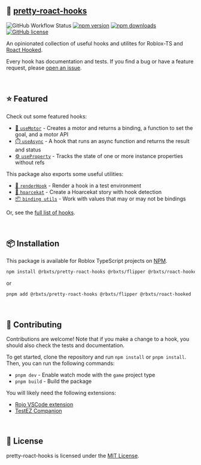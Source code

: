 ## 🌺 [pretty-roact-hooks](https://npmjs.com/package/@rbxts/pretty-roact-hooks)

![GitHub Workflow Status](https://img.shields.io/github/actions/workflow/status/littensy/pretty-roact-hooks/ci.yml?branch=master&style=for-the-badge&logo=github)
[![npm version](https://img.shields.io/npm/v/@rbxts/pretty-roact-hooks.svg?style=for-the-badge&logo=npm)](https://www.npmjs.com/package/@rbxts/pretty-roact-hooks)
[![npm downloads](https://img.shields.io/npm/dt/@rbxts/pretty-roact-hooks.svg?style=for-the-badge&logo=npm)](https://www.npmjs.com/package/@rbxts/pretty-roact-hooks)
[![GitHub license](https://img.shields.io/github/license/littensy/pretty-roact-hooks?style=for-the-badge)](LICENSE.md)

An opinionated collection of useful hooks and utilites for Roblox-TS and [Roact Hooked](https://github.com/littensy/rbxts-roact-hooked/).

Every hook has documentation and tests. If you find a bug or have a feature request, please [open an issue](https://github.com/littensy/pretty-roact-hooks/issues/new/).

&nbsp;

## ⭐ Featured

Check out some featured hooks:

-   [🦾 `useMotor`](src/use-motor/) - Creates a motor and returns a binding, a function to set the goal, and a motor API
-   [⏱️ `useAsync`](src/use-async/) - A hook that runs an async function and returns the result and status
-   [⚙️ `useProperty`](src/use-property/) - Tracks the state of one or more instance properties without refs

This package also exports some useful utilities:

-   [🧪 `renderHook`](src/utils/testez.tsx) - Render a hook in a test environment
-   [📕 `hoarcekat`](src/utils/hoarcekat.tsx) - Create a Hoarcekat story with hook detection
-   [📦 `binding utils`](src/utils/binding.ts) - Work with values that may or may not be bindings

Or, see the [full list of hooks](src/).

&nbsp;

## 📦 Installation

This package is available for Roblox TypeScript projects on [NPM](https://www.npmjs.com/package/@rbxts/pretty-roact-hooks).

```sh
npm install @rbxts/pretty-roact-hooks @rbxts/flipper @rbxts/roact-hooked
```

or

```sh
pnpm add @rbxts/pretty-roact-hooks @rbxts/flipper @rbxts/roact-hooked
```

&nbsp;

## 🌻 Contributing

Contributions are welcome! Note that if you make a change to a hook, you should also check the tests and documentation.

To get started, clone the repository and run `npm install` or `pnpm install`. Then, you can run the following commands:

-   `pnpm dev` - Enable watch mode with the `game` project type
-   `pnpm build` - Build the package

You will likely need the following extensions:

-   [Rojo VSCode extension](https://marketplace.visualstudio.com/items?itemName=evaera.vscode-rojo)
-   [TestEZ Companion](https://marketplace.visualstudio.com/items?itemName=tacheometrist.testez-companion)

&nbsp;

## 📝 License

pretty-roact-hooks is licensed under the [MIT License](LICENSE.md).
